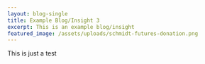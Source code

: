 ```yaml
---
layout: blog-single
title: Example Blog/Insight 3
excerpt: This is an example blog/insight
featured_image: /assets/uploads/schmidt-futures-donation.png
---
```

This is just a test